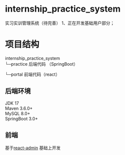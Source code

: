 # internship_practice_system
实习实训管理系统（待完善）
  1、正在开发基础用户部分；  

# 项目结构
internship_practice_system  
  └─practice 后端代码 （SpringBoot）
    
  └─portal 前端代码（react）  
  
 
## 后端环境
JDK 17  
Maven 3.6.0+  
MySQL 8.0+  
SpringBoot 3.0+  

## 前端

基于[react-admin](https://github.com/sxfad/react-admin) 基础上开发
